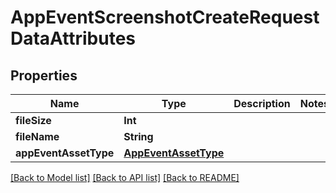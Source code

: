 # AppEventScreenshotCreateRequestDataAttributes

## Properties
Name | Type | Description | Notes
------------ | ------------- | ------------- | -------------
**fileSize** | **Int** |  | 
**fileName** | **String** |  | 
**appEventAssetType** | [**AppEventAssetType**](AppEventAssetType.md) |  | 

[[Back to Model list]](../README.md#documentation-for-models) [[Back to API list]](../README.md#documentation-for-api-endpoints) [[Back to README]](../README.md)


